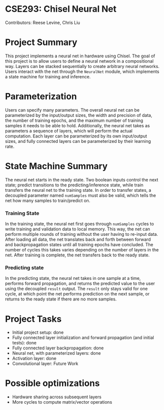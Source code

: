 CSE293: Chisel Neural Net
=======================

Contributors: Reese Levine, Chris Liu

Project Summary
======================
This project implements a neural net in hardware using Chisel. The goal of this project is to allow users to define a neural
network in a compositional way. Layers can be stacked sequentially to create arbitrary neural networks. Users interact with
the net through the `NeuralNet` module, which implements a state machine for training and inference.

Parameterization
=====================
Users can specify many parameters. The overall neural net can be parameterized by the input/output sizes, the width and precision of data,
the number of training epochs, and the maximum number of training samples it needs to be able to hold. Additionally, the neural net
takes as parameters a sequence of layers, which will perform the actual computation. Each layer can be parameterized by its own
input/output sizes, and fully connected layers can be parameterized by their learning rate.

State Machine Summary
======================
The neural net starts in the ready state. Two boolean inputs control the next state; predict transitions to the predicting/inference state,
while train transfers the neural net to the training state. In order to transfer states, a decoupled parameter
named `numSamples` must also be valid, which tells the net how many samples to train/predict on.

### Training State
In the training state, the neural net first goes through `numSamples` cycles to write training and validation data to local
memory. This way, the net can perform multiple rounds of training without the user having to re-input data. After
loading all data, the net translates back and forth between forward and backpropagation states until all training
epochs have concluded. The number of cycles this takes varies depending on the number of layers in the net. After
training is complete, the net transfers back to the ready state.

### Predicting state
In the predicting state, the neural net takes in one sample at a time, performs forward propagation, and returns the predicted
value to the user using the decoupled `result` output. The `result` only stays valid for one cycle, at which point the net performs
prediction on the next sample, or returns to the ready state if there are no more samples.


Project Tasks
====================
- Initial project setup: done
- Fully connected layer initialization and forward propagation (and initial tests): done
- Fully connected layer backpropagation: done 
- Neural net, with parameterized layers: done
- Activation layer: done
- Convolutional layer: Future Work

Possible optimizations
===================
- Hardware sharing across subsequent layers
- More cycles to compute matrix/vector operations


